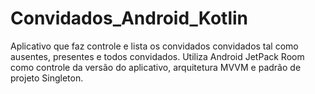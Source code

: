 # Convidados_Android_Kotlin
Aplicativo que faz controle e lista os convidados convidados tal como ausentes, presentes e todos convidados. 
Utiliza Android JetPack Room como controle da versão do aplicativo, arquitetura MVVM e padrão de projeto Singleton.
